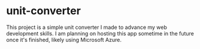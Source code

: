 # unit-converter
This project is a simple unit converter I made to advance my web development skills. I am planning on hosting this app sometime in the future once it's finished, likely using Microsoft Azure.  
